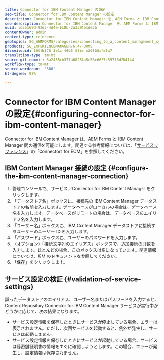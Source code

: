 ```yaml
---
title: Connector for IBM Content Manager の設定
seo-title: Connector for IBM Content Manager の設定
description: Connector for IBM Content Manager を、AEM Forms と IBM Content Manager 間の通信を可能にするように設定します。
seo-description: Connector for IBM Content Manager を、AEM Forms と IBM Content Manager 間の通信を可能にするように設定します。
uuid: 3d55169d-93e3-4d4e-b18b-2a3394e1de3b
contentOwner: admin
content-type: reference
geptopics: SG_AEMFORMS/categories/connecting_to_a_content_management_system
products: SG_EXPERIENCEMANAGER/6.4/FORMS
discoiquuid: 3094b178-3b1a-46b3-8fbd-c20388afa3a7
translation-type: tm+mt
source-git-commit: 6a2455cb377a68254a5c58c6627c59716d284144
workflow-type: tm+mt
source-wordcount: '300'
ht-degree: 98%

---
```



# Connector for IBM Content Manager の設定{#configuring-connector-for-ibm-content-manager}

Connector for IBM Content Manager は、AEM Forms と IBM Content Manager 間の通信を可能にします。関連する参考情報については、「[サービスリファレンス](https://www.adobe.com/go/learn_aemforms_services_63)」の「Connectors for ECM」を参照してください。

## IBM Content Manager 接続の設定  {#configure-the-ibm-content-manager-connection}

1. 管理コンソールで、サービス／Connector for IBM Content Manager をクリックします。
1. 「データストア名」ボックスに、接続先の IBM Content Manager データストアの名前を入力します。データベースがローカルの場合は、データベース名を入力します。データベースがリモートの場合は、データベースのエイリアス名を入力します。
1. 「ユーザー名」ボックスに、IBM Content Manager データストアに接続するユーザーのユーザー ID を入力します。
1. 「パスワード」ボックスに、ユーザーのパスワードを入力します。
1. （オプション）「接続文字列のエイリアス」ボックスで、追加接続の引数を入力します。ほとんどの場合、このボックスは空になっています。関連情報については、IBM のドキュメントを参照してください。
1. 「保存」をクリックします。

## サービス設定の検証  {#validation-of-service-settings}

誤ったデータストアのエイリアス、ユーザー名またはパスワードを入力すると、Content Repository Connector for IBM Content Manager サービスが実行中かどうかに応じて、次の結果になります。

* サービス設定情報を保存したときにサービスが停止している場合、エラーは表示されません。ただし、次回サービスを起動すると、例外が発生し、サービスは起動しません。
* サービス設定情報を保存したときにサービスが起動している場合、サービスは秘密鍵証明書の情報をすぐに確認しようとします。この場合、エラーが発生し、設定情報は保存されません。

